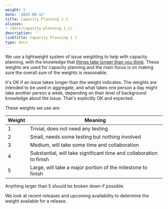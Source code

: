 ```yaml
---
weight: 2
date: '2025-06-12'
title: Capacity Planning 1 1
aliases:
- /docs/capacity-planning_1_1/
description: ''
linkTitle: Capacity Planning 1 1
type: docs
---
```


We use a lightweight system of issue weighting to help with capacity planning,
with the knowledge that [things take longer than you think](https://erikbern.com/2019/04/15/why-software-projects-take-longer-than-you-think-a-statistical-model.html). These weights are
used for capacity planning and the main focus is on making sure the overall sum
of the weights is reasonable.

It's OK if an issue takes longer than the weight indicates. The weights are
intended to be used in aggregate, and what takes one person a day might take
another person a week, depending on their level of background knowledge about
the issue. That's explicitly OK and expected.

These weights we use are:

| Weight | Meaning |
| --- | --- |
| 1 | Trivial, does not need any testing |
| 2 | Small, needs some testing but nothing involved |
| 3 | Medium, will take some time and collaboration |
| 4 | Substantial, will take significant time and collaboration to finish |
| 5 | Large, will take a major portion of the milestone to finish |

Anything larger than 5 should be broken down if possible.

We look at recent releases and upcoming availability to determine the
weight available for a release.
